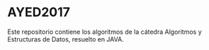 # AYED2017

Este repositorio contiene los algoritmos de la cátedra Algoritmos y Estructuras de Datos, resuelto en JAVA.
